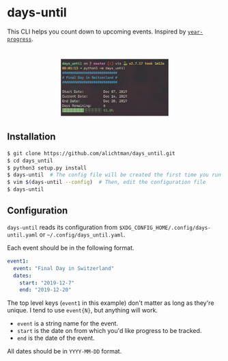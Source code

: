 # days-until

This CLI helps you count down to upcoming events. Inspired by [`year-progress`](https://github.com/alichtman/scripts/blob/master/year-progress.sh).

<h1 align="center">
  <img src="img/demo.png" width="50%" />
  <br />
</h1>

## Installation

```bash
$ git clone https://github.com/alichtman/days_until.git
$ cd days_until
$ python3 setup.py install
$ days-until  # The config file will be created the first time you run the program
$ vim $(days-until --config)  # Then, edit the configuration file
$ days-until
```

## Configuration

`days-until` reads its configuration from `$XDG_CONFIG_HOME/.config/days-until.yaml` or `~/.config/days_until.yaml`.

Each event should be in the following format.

```yaml
event1:
  event: "Final Day in Switzerland"
  dates:
    start: "2019-12-7"
    end: "2019-12-20"
```

The top level keys (`event1` in this example) don't matter as long as they're unique. I tend to use `event{N}`, but anything will work.

- `event` is a string name for the event.
- `start` is the date on from which you'd like progress to be tracked.
- `end` is the date of the event.

All dates should be in `YYYY-MM-DD` format.

